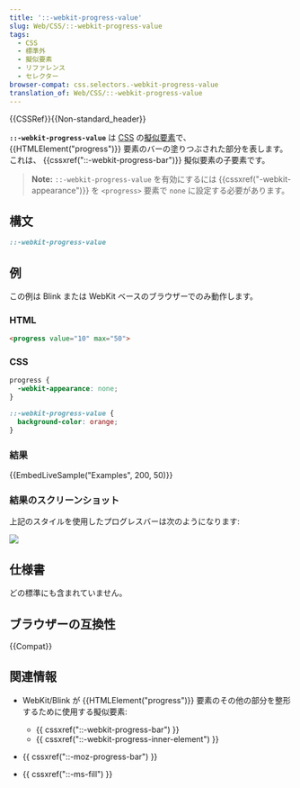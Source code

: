 ```yaml
---
title: '::-webkit-progress-value'
slug: Web/CSS/::-webkit-progress-value
tags:
  - CSS
  - 標準外
  - 擬似要素
  - リファレンス
  - セレクター
browser-compat: css.selectors.-webkit-progress-value
translation_of: Web/CSS/::-webkit-progress-value
---
```

{{CSSRef}}{{Non-standard_header}}

**`::-webkit-progress-value`** は [CSS](/ja/docs/Web/CSS) の[擬似要素](/ja/docs/Web/CSS/Pseudo-elements)で、 {{HTMLElement("progress")}} 要素のバーの塗りつぶされた部分を表します。これは、 {{cssxref("::-webkit-progress-bar")}} 擬似要素の子要素です。

> **Note:** `::-webkit-progress-value` を有効にするには {{cssxref("-webkit-appearance")}} を `<progress>` 要素で `none` に設定する必要があります。

## 構文

```css
::-webkit-progress-value
```

## 例

この例は Blink または WebKit ベースのブラウザーでのみ動作します。

### HTML

```html
<progress value="10" max="50">
```

### CSS

```css
progress {
  -webkit-appearance: none;
}

::-webkit-progress-value {
  background-color: orange;
}
```

### 結果

{{EmbedLiveSample("Examples", 200, 50)}}

### 結果のスクリーンショット

上記のスタイルを使用したプログレスバーは次のようになります:

![](progress-value.png)

## 仕様書

どの標準にも含まれていません。

## ブラウザーの互換性

{{Compat}}

## 関連情報

- WebKit/Blink が {{HTMLElement("progress")}} 要素のその他の部分を整形するために使用する擬似要素:

  - {{ cssxref("::-webkit-progress-bar") }}
  - {{ cssxref("::-webkit-progress-inner-element") }}

- {{ cssxref("::-moz-progress-bar") }}
- {{ cssxref("::-ms-fill") }}
